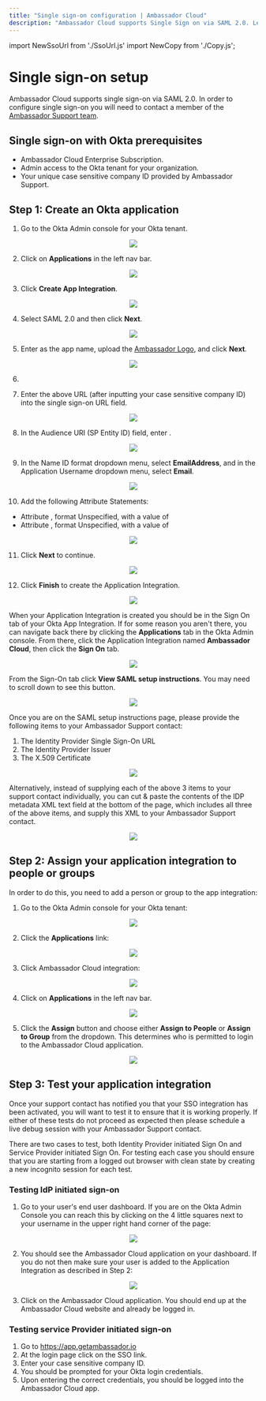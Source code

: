 ```yaml
---
title: "Single sign-on configuration | Ambassador Cloud"
description: "Ambassador Cloud supports Single Sign on via SAML 2.0. Learn how to quickly and efficiently setup SSO in your environment with this guide."
---
```


import NewSsoUrl from './SsoUrl.js'
import NewCopy from './Copy.js';

# Single sign-on setup

Ambassador Cloud supports single sign-on via SAML 2.0. In order to configure single sign-on you will
need to contact a member of the <a href="/about-us/support">Ambassador Support team</a>.

## Single sign-on with Okta prerequisites

- Ambassador Cloud Enterprise Subscription.
- Admin access to the Okta tenant for your organization.
- Your unique case sensitive company ID provided by Ambassador Support.

## Step 1: Create an Okta application

1. Go to the Okta Admin console for your Okta tenant.

  <p align="center">
    <img src="../images/sso-okta-admin.png" />
  </p>

2. Click on **Applications** in the left nav bar.

  <p align="center">
    <img src="../images/sso-okta-admin-apps-open.png" />
  </p>

3. Click **Create App Integration**.

  <p align="center">
    <img src="../images/sso-okta-admin-apps-create.png" />
  </p>

4. Select SAML 2.0 and then click **Next**.

  <p align="center">
    <img src="../images/sso-okta-admin-apps-create-saml.png" />
  </p>

5. Enter <NewCopy content="Ambassador Cloud"/> as the app name, upload the <a href="../images/ambassador_420_120.png">Ambassador Logo</a>, and click **Next**.

  <p align="center">
    <img src="../images/sso-okta-admin-apps-create-1.png" />
  </p>

6. <NewSsoUrl/>

7. Enter the above URL (after inputting your case sensitive company ID) into the single sign-on
   URL field.

  <p align="center">
    <img src="../images/sso-okta-admin-apps-create-2-url.png" />
  </p>

8. In the Audience URI (SP Entity ID) field, enter <NewCopy content="app.getambassador.io"/>.

  <p align="center">
    <img src="../images/sso-okta-admin-apps-create-2-sp.png" />
  </p>

9. In the Name ID format dropdown menu, select **EmailAddress**, and in the Application Username dropdown menu, select **Email**.

  <p align="center">
    <img src="../images/sso-okta-admin-apps-create-2-username.png" />
  </p>
  
10. Add the following Attribute Statements:

  <ul>
    <li>Attribute <NewCopy content="firstName"/>, format Unspecified, with a value of <NewCopy content="user.firstName"/></li>
    <li>Attribute <NewCopy content="lastName"/>, format Unspecified, with a value of <NewCopy content="user.lastName"/></li>
  </ul>

  <p align="center">
    <img src="../images/sso-okta-admin-apps-create-2-attributes.png" />
  </p>

11. Click **Next** to continue.

  <p align="center">
    <img src="../images/sso-okta-admin-apps-create-2-next.png" />
  </p>

12. Click **Finish** to create the Application Integration.

  <p align="center">
    <img src="../images/sso-okta-admin-apps-create-3.png" />
  </p>

When your Application Integration is created you should be in the Sign On tab of your Okta App
Integration. If for some reason you aren't there, you can navigate back there by clicking the
**Applications** tab in the Okta Admin console. From there, click the Application Integration named
**Ambassador Cloud**, then click the **Sign On** tab.

  <p align="center">
    <img src="../images/sso-okta-admin-apps-ambassador-cloud-sign-on.png" />
  </p>

From the Sign-On tab click **View SAML setup instructions**. You may need to scroll down to see this button.

  <p align="center">
    <img src="../images/sso-okta-admin-apps-ambassador-cloud-sign-on-saml-setup.png" />
  </p>

Once you are on the SAML setup instructions page, please provide the following items to your
Ambassador Support contact:

1. The Identity Provider Single Sign-On URL
2. The Identity Provider Issuer
3. The X.509 Certificate

  <p align="center">
    <img src="../images/sso-okta-admin-apps-ambassador-cloud-sign-on-saml-setup-values.png" />
  </p>

Alternatively, instead of supplying each of the above 3 items to your support contact individually,
you can cut & paste the contents of the IDP metadata XML text field at the bottom of the page, which includes all three of the above items, and supply this XML to your Ambassador Support contact.

  <p align="center">
    <img src="../images/sso-okta-admin-apps-ambassador-cloud-sign-on-saml-setup-metadata.png" />
  </p>

## Step 2: Assign your application integration to people or groups

In order to do this, you need to add a person or group to the app integration:

1. Go to the Okta Admin console for your Okta tenant:

  <p align="center">
    <img src="../images/sso-okta-admin.png" />
  </p>

2. Click the **Applications** link:

  <p align="center">
    <img src="../images/sso-okta-admin-apps-open.png" />
  </p>

3. Click Ambassador Cloud integration:

  <p align="center">
    <img src="../images/sso-okta-admin-apps-tab-with-ambassador-cloud.png" />
  </p>

4. Click on **Applications** in the left nav bar.

  <p align="center">
    <img src="../images/sso-okta-admin-apps-ambassador-cloud-assignments.png" />
  </p>

5. Click the **Assign** button and choose either **Assign to People** or **Assign to Group** from the dropdown. This determines who is permitted to login to the Ambassador Cloud application.

  <p align="center">
    <img src="../images/sso-okta-admin-apps-ambassador-cloud-assignments-assign-dropdown.png" />
  </p>

## Step 3: Test your application integration

Once your support contact has notified you that your SSO integration has been activated, you will
want to test it to ensure that it is working properly. If either of these tests do not proceed as
expected then please schedule a live debug session with your Ambassador Support contact.

There are two cases to test, both Identity Provider initiated Sign On and Service Provider initiated
Sign On. For testing each case you should ensure that you are starting from a logged out browser
with clean state by creating a new incognito session for each test.

### Testing IdP initiated sign-on

1. Go to your user's end user dashboard. If you are on the Okta Admin Console you can reach this by
   clicking on the 4 little squares next to your username in the upper right hand corner of the
   page:

  <p align="center">
    <img src="../images/sso-okta-admin-user-dashboard-dropdown.png" />
  </p>


2. You should see the Ambassador Cloud application on your dashboard. If you do not then make sure
   your user is added to the Application Integration as described in Step 2:

  <p align="center">
    <img src="../images/sso-okta-user-dashboard.png" />
  </p>

3. Click on the Ambassador Cloud application. You should end up at the Ambassador Cloud website and
   already be logged in.

### Testing service Provider initiated sign-on

1. Go to https://app.getambassador.io
2. At the login page click on the SSO link.
3. Enter your case sensitive company ID.
4. You should be prompted for your Okta login credentials.
5. Upon entering the correct credentials, you should be logged into the Ambassador Cloud app.
